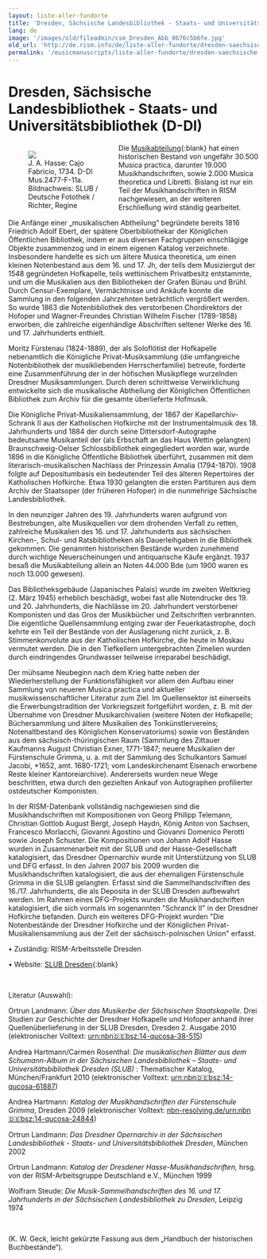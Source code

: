 ```yaml
---
layout: liste-aller-fundorte
title: 'Dresden, Sächsische Landesbibliothek - Staats- und Universitätsbibliothek (D-Dl)'
lang: de
image: '/images/old/fileadmin/csm_Dresden_Abb_0676c5b6fe.jpg'
old_url: 'http://de.rism.info/de/liste-aller-fundorte/dresden-saechsische-landesbibliothek.html'
permalink: '/musicmanuscripts/liste-aller-fundorte/dresden-saechsische-landesbibliothek.html'
---
```



# Dresden, Sächsische Landesbibliothek - Staats- und Universitätsbibliothek (D-Dl)

<div style="float: left; width: 44%">
   <figure class="figure">
      <div class="float-left">
         <img src="/images/projects/Hasse_CajoFabricio_Bearb.jpg">
      </div>
      <figcaption class="figcaption">
          J. A. Hasse: Cajo Fabricio, 1734. D-Dl Mus.2477-F-11a. 
         Bildnachweis: SLUB / Deutsche Fotothek / Richter, Regine 
      </figcaption>
   </figure>
</div>



Die [Musikabteilung](https://www.slub-dresden.de/entdecken/musik/musikhandschriften "Opens external link in new window"){:blank} hat einen historischen Bestand von ungefähr 30.500 Musica practica, darunter 19.000 Musikhandschriften, sowie 2.000 Musica theoretica und Libretti. Bislang ist nur ein Teil der Musikhandschriften in RISM nachgewiesen, an der weiteren Erschließung wird ständig gearbeitet.

Die Anfänge einer „musikalischen Abtheilung“ begründete bereits 1816 Friedrich Adolf Ebert, der spätere Oberbibliothekar der Königlichen Öffentlichen Bibliothek, indem er aus diversen Fachgruppen einschlägige Objekte zusammenzog und in einem eigenen Katalog verzeichnete. Insbesondere handelte es sich um ältere Musica theoretica, um einen kleinen Notenbestand aus dem 16. und 17. Jh, der teils dem Musiziergut der 1548 gegründeten Hofkapelle, teils wettinischem Privatbesitz entstammte, und um die Musikalien aus den Bibliotheken der Grafen Bünau und Brühl. Durch Censur-Exemplare, Vermächtnisse und Ankäufe konnte die Sammlung in den folgenden Jahrzehnten beträchtlich vergrößert werden. So wurde 1863 die Notenbibliothek des verstorbenen Chordirektors der Hofoper und Wagner-Freundes Christian Wilhelm Fischer (1789-1858) erworben, die zahlreiche eigenhändige Abschriften seltener Werke des 16. und 17. Jahrhunderts enthielt.

Moritz Fürstenau (1824-1889), der als Soloflötist der Hofkapelle nebenamtlich die Königliche Privat-Musiksammlung (die umfangreiche Notenbibliothek der musikliebenden Herrscherfamilie) betreute, forderte eine Zusammenführung der in der höfischen Musikpflege wurzelnden Dresdner Musiksammlungen. Durch deren schrittweise Verwirklichung entwickelte sich die musikalische Abtheilung der Königlichen Öffentlichen Bibliothek zum Archiv für die gesamte überlieferte Hofmusik.

Die Königliche Privat-Musikaliensammlung, der 1867 der Kapellarchiv-Schrank II aus der Katholischen Hofkirche mit der Instrumentalmusik des 18. Jahrhunderts und 1884 der durch seine Dittersdorf-Autographe bedeutsame Musikanteil der (als Erbschaft an das Haus Wettin gelangten) Braunschweig-Oelser Schlossbibliothek eingegliedert worden war, wurde 1896 in die Königliche Öffentliche Bibliothek überführt, zusammen mit dem literarisch-musikalischen Nachlass der Prinzessin Amalia (1794-1870). 1908 folgte auf Depositumbasis ein bedeutender Teil des älteren Repertoires der Katholischen Hofkirche. Etwa 1930 gelangten die ersten Partituren aus dem Archiv der Staatsoper (der früheren Hofoper) in die nunmehrige Sächsische Landesbibliothek.

In den neunziger Jahren des 19. Jahrhunderts waren aufgrund von Bestrebungen, alte Musikquellen vor dem drohenden Verfall zu retten, zahlreiche Musikalien des 16. und 17. Jahrhunderts aus sächsischen Kirchen-, Schul- und Ratsbibliotheken als Dauerleihgaben in die Bibliothek gekommen. Die genannten historischen Bestände wurden zunehmend durch wichtige Neuerscheinungen und antiquarische Käufe ergänzt. 1937 besaß die Musikabteilung allein an Noten 44.000 Bde (um 1900 waren es noch 13.000 gewesen).

Das Bibliotheksgebäude (Japanisches Palais) wurde im zweiten Weltkrieg (2. März 1945) erheblich beschädigt, wobei fast alle Notendrucke des 19. und 20. Jahrhunderts, die Nachlässe im 20. Jahrhundert verstorbener Komponisten und das Gros der Musikbücher und Zeitschriften verbrannten. Die eigentliche Quellensammlung entging zwar der Feuerkatastrophe, doch kehrte ein Teil der Bestände von der Auslagerung nicht zurück, z. B. Stimmenkonvolute aus der Katholischen Hofkirche, die heute in Moskau vermutet werden. Die in den Tiefkellern untergebrachten Zimelien wurden durch eindringendes Grundwasser teilweise irreparabel beschädigt.

Der mühsame Neubeginn nach dem Krieg hatte neben der Wiederherstellung der Funktionsfähigkeit vor allem den Aufbau einer Sammlung von neueren Musica practica und aktueller musikwissenschaftlicher Literatur zum Ziel. Im Quellensektor ist einerseits die Erwerbungstradition der Vorkriegszeit fortgeführt worden, z. B. mit der Übernahme von Dresdner Musikarchivalien (weitere Noten der Hofkapelle; Büchersammlung und ältere Musikalien des Tonkünstlervereins; Notenaltbestand des Königlichen Konservatoriums) sowie von Beständen aus dem sächsisch-thüringischen Raum (Sammlung des Zittauer Kaufmanns August Christian Exner, 1771-1847; neuere Musikalien der Fürstenschule Grimma, u. a. mit der Sammlung des Schulkantors Samuel Jacobi, \*1652, amt. 1680-1721; vom Landeskirchenamt Eisenach erworbene Reste kleiner Kantoreiarchive). Andererseits wurden neue Wege beschritten, etwa durch den gezielten Ankauf von Autographen profilierter ostdeutscher Komponisten.

In der RISM-Datenbank vollständig nachgewiesen sind die Musikhandschriften mit Kompositionen von Georg Philipp Telemann, Christian Gottlob August Bergt, Joseph Haydn, König Anton von Sachsen, Francesco Morlacchi, Giovanni Agostino und Giovanni Domenico Perotti sowie Joseph Schuster. Die Kompositionen von Johann Adolf Hasse wurden in Zusammenarbeit mit der SLUB und der Hasse-Gesellschaft katalogisiert, das Dresdner Opernarchiv wurde mit Unterstützung von SLUB und DFG erfasst. In den Jahren 2007 bis 2009 wurden die Musikhandschriften katalogisiert, die aus der ehemaligen Fürstenschule Grimma in die SLUB gelangten. Erfasst sind die Sammelhandschriften des 16./17. Jahrhunderts, die als Deposita in der SLUB Dresden aufbewahrt werden. Im Rahmen eines DFG-Projekts wurden die Musikhandschriften katalogisiert, die sich vormals im sogenannten "Schranck II" in der Dresdner Hofkirche befanden. Durch ein weiteres DFG-Projekt wurden "Die Notenbestände der Dresdner Hofkirche und der Königlichen Privat-Musikaliensammlung aus der Zeit der sächsisch-polnischen Union" erfasst.

• Zuständig: RISM-Arbeitsstelle Dresden

• Website: [SLUB Dresden](https://www.slub-dresden.de/ "Opens external link in new window"){:blank}

&nbsp;

Literatur (Auswahl):

Ortrun Landmann: _Über das Musikerbe der Sächsischen Staatskapelle_. Drei Studien zur Geschichte der Dresdner Hofkapelle und Hofoper anhand ihrer Quellenüberlieferung in der SLUB Dresden, Dresden 2. Ausgabe 2010 (elektronischer Volltext: [urn:nbn:de:bsz:14-qucosa-38-515](http://nbn-resolving.de/urn:nbn:de:bsz:14-qucosa-38515 "Opens external link in new window"))

Andrea Hartmann/Carmen Rosenthal: _Die musikalischen Blätter aus dem Schumann-Album in der Sächsischen Landesbibliothek – Staats- und Universitätsbibliothek Dresden (SLUB)_ : Thematischer Katalog, München/Frankfurt 2010 (elektronischer Volltext: [urn:nbn:de:bsz:14-qucosa-61887](http://nbn-resolving.de/urn:nbn:de:bsz:14-qucosa-61887 "Opens external link in new window"))

Andrea Hartmann: _Katalog der Musikhandschriften der Fürstenschule Grimma_, Dresden 2009 (elektronischer Volltext: [nbn-resolving.de/urn:nbn:de:bsz:14-qucosa-24844](http://nbn-resolving.de/urn:nbn:de:bsz:14-qucosa-24844))

Ortrun Landmann: _Das Dresdner Opernarchiv in der Sächsischen Landesbibliothek - Staats- und Universitätsbibliothek Dresden_, München 2002

Ortrun Landmann: _Katalog der Dresdener Hasse-Musikhandschriften,_ hrsg. von der RISM-Arbeitsgruppe Deutschland e.V., München 1999

Wolfram Steude: _Die Musik-Sammelhandschriften des 16. und 17. Jahrhunderts in der Sächsischen Landesbibliothek zu Dresden_, Leipzig 1974

&nbsp;

(K. W. Geck, leicht gekürzte Fassung aus dem „Handbuch der historischen Buchbestände“).

